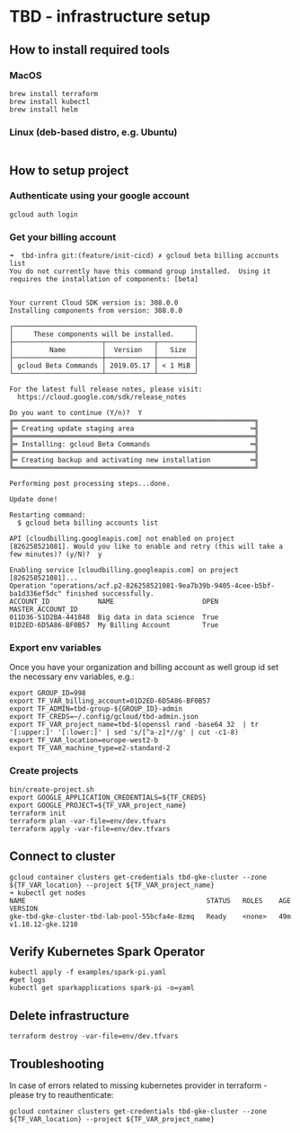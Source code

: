 # TBD - infrastructure setup

## How to install required tools

### MacOS
```
brew install terraform
brew install kubectl
brew install helm
```
### Linux (deb-based distro, e.g. Ubuntu)
```

```

## How to setup project

### Authenticate using your google account
```
gcloud auth login

```

### Get your billing account

```
➜  tbd-infra git:(feature/init-cicd) ✗ gcloud beta billing accounts list
You do not currently have this command group installed.  Using it 
requires the installation of components: [beta]


Your current Cloud SDK version is: 308.0.0
Installing components from version: 308.0.0

┌─────────────────────────────────────────────┐
│     These components will be installed.     │
├──────────────────────┬────────────┬─────────┤
│         Name         │  Version   │   Size  │
├──────────────────────┼────────────┼─────────┤
│ gcloud Beta Commands │ 2019.05.17 │ < 1 MiB │
└──────────────────────┴────────────┴─────────┘

For the latest full release notes, please visit:
  https://cloud.google.com/sdk/release_notes

Do you want to continue (Y/n)?  Y
╔════════════════════════════════════════════════════════════╗
╠═ Creating update staging area                             ═╣
╠════════════════════════════════════════════════════════════╣
╠═ Installing: gcloud Beta Commands                         ═╣
╠════════════════════════════════════════════════════════════╣
╠═ Creating backup and activating new installation          ═╣
╚════════════════════════════════════════════════════════════╝

Performing post processing steps...done.                                                                                                                                                                               

Update done!

Restarting command:
  $ gcloud beta billing accounts list

API [cloudbilling.googleapis.com] not enabled on project 
[826258521081]. Would you like to enable and retry (this will take a 
few minutes)? (y/N)?  y

Enabling service [cloudbilling.googleapis.com] on project [826258521081]...
Operation "operations/acf.p2-826258521081-9ea7b39b-9405-4cee-b5bf-ba1d336ef5dc" finished successfully.
ACCOUNT_ID            NAME                      OPEN  MASTER_ACCOUNT_ID
011D36-51D2BA-441848  Big data in data science  True
01D2ED-6D5A86-BF0B57  My Billing Account        True

```

### Export env variables
Once you have your organization and billing account as well group id set the necessary env variables, e.g.:
```
export GROUP_ID=998
export TF_VAR_billing_account=01D2ED-6D5A86-BF0B57
export TF_ADMIN=tbd-group-${GROUP_ID}-admin
export TF_CREDS=~/.config/gcloud/tbd-admin.json
export TF_VAR_project_name=tbd-$(openssl rand -base64 32  | tr '[:upper:]' '[:lower:]' | sed 's/[^a-z]*//g' | cut -c1-8)
export TF_VAR_location=europe-west2-b
export TF_VAR_machine_type=e2-standard-2
```

### Create projects
```
bin/create-project.sh
export GOOGLE_APPLICATION_CREDENTIALS=${TF_CREDS}
export GOOGLE_PROJECT=${TF_VAR_project_name}
terraform init
terraform plan -var-file=env/dev.tfvars
terraform apply -var-file=env/dev.tfvars
```

## Connect to cluster
```
gcloud container clusters get-credentials tbd-gke-cluster --zone ${TF_VAR_location} --project ${TF_VAR_project_name}
➜ kubectl get nodes
NAME                                             STATUS   ROLES    AGE   VERSION
gke-tbd-gke-cluster-tbd-lab-pool-55bcfa4e-8zmq   Ready    <none>   49m   v1.18.12-gke.1210

```

## Verify Kubernetes Spark Operator
```
kubectl apply -f examples/spark-pi.yaml
#get logs
kubectl get sparkapplications spark-pi -o=yaml
```


## Delete infrastructure
```
terraform destroy -var-file=env/dev.tfvars
```

## Troubleshooting
In case of errors related to missing kubernetes provider in terraform - please try to reauthenticate:
```
gcloud container clusters get-credentials tbd-gke-cluster --zone ${TF_VAR_location} --project ${TF_VAR_project_name}
```